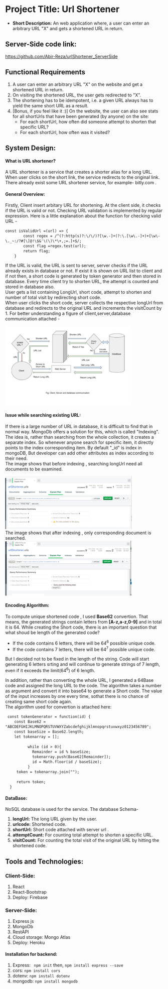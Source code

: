 # Project Title: Url Shortener
* **Short Description:** An web application where, a user can enter an arbitrary URL "X" and gets a shortened URL in return.


## Server-Side code link:
https://github.com/Abir-Reza/urlShortener_ServerSide

## Functional Requirements
1. A user can enter an arbitrary URL "X" on the website and get a shortened URL in return.
2. On visiting the shortened URL, the user gets redirected to "X".
3. The shortening has to be idempotent, i.e. a given URL always has to yield the same short URL as a result.
4. [Bonus, if you feel like it :)] On the website, the user can also see stats for all shortUrls that have been generated (by anyone) on the site:
    * For each shortUrl, how often did someone attempt to shorten that specific URL?
    * For each shortUrl, how often was it visited?

## System Design:
#### What is URL shortener?
A URL shortener is a service that creates a shorter alias for a long URL. When user clicks on the short link, the service redirects to the original link.
There already exist some URL shortener service, for example- bitly.com . 
#### General Overview:
Firstly, Client insert arbitary URL for shortening. At the client side, it checks if the URL is valid or not. Checking URL validation is implemented by regular expression. 
Here is a little explanation about the function for checking valid URL -
``` 
const isValidUrl =(url) => {
        const regex = /^(?:http(s)?:\/\/)?[\w.-]+(?:\.[\w\.-]+)+[\w\-\._~:/?#[\]@!\$&'\(\)\*\+,;=.]+$/;
        const flag =regex.test(url);
        return flag;       
    }

```
If the URL is valid, the URL is sent to server, server checks if the URL already exists in database or not. If exist it is shown on URL list to client and if not then, a short code is generated by token generator and then stored in database. Every time client try to shorten URL, the attempt is counted and stored in database also. <br />
 User gets a list containing LongUrl, short code, attempt to shorten and number of total visit by redirecting short code. <br /> 
 When user clicks the short code, server collects the respective longUrl from database and redirects to the original URL and increments the visitCount by 1. For better understanding a figure of client,server,database communication attached -


<img src="https://github.com/Abir-Reza/URLShotener/blob/main/ImageReadME/DataFlow-URLShortener.jpg" width="80%">

#### Issue while searching existing URL:
If there is a large number of URL in database, it is difficult to find that in normal way. MongoDb offers a solution for this, which is called "Indexing". The idea is, rather than searching from the whole collection, it creates a separate index. So whenever anyone search for specific item, it directly points to the index corresponding item. By default "_id" is index in mongoDB, But developer can add other attributes as index according to their need.  <br />
The image shows that before indexing , searching longUrl need all documents to be examined. <br />

<img src="https://github.com/Abir-Reza/URLShotener/blob/main/ImageReadME/BeforeIndexing.png" width="80%">
<br />
The image shows that after indexing , only corresponding document is searched. <br />
<img src="https://github.com/Abir-Reza/URLShotener/blob/main/ImageReadME/AfterIndexing.png" width="80%">
 <br />



#### Encoding Algorithm:
To compute unique shortened code , I used **Base62** convertion. That means, the generated strings contain letters from **[A-z,a-z,0-9]** and in total it is 64.
While creating the Short code, there is an important question that what shoud be length of the generated code? 
* If the code contains 6 letters, there will be 64<sup>6</sup> possible unique code. 
* If the code contains 7 letters, there will be 64<sup>7</sup> possible unique code. 

But I decided not to be fixed in the length of the string. Code will start generating 6 letters srting and will continue to generate strings of 7 length, even if it exceeds the limit(64<sup>6</sup>) of 6 length.<br />

In addition, rather than converting the whole URL, I generated a 64Base code and assigned the long URL to the code. The algorithm takes a number as argument and convert it into base64 to generate a Short code. The value of the input increases by one every time, sothat there is no chance of creating same short code again.<br />
The algorithm used for convertion is attached here: <br />

```
 const tokenGenerator = function(id) {
    const Base62 = "ABCDEFGHIJKLMNOPQRSTUVWXYZabcdefghijklmnopqrstuvwxyz0123456789";
    const baseSize = Base62.length;
    let tokenarray = [];
      
          while (id > 0){      
            Remainder = id % baseSize;
            tokenarray.push(Base62[Remainder]);
            id = Math.floor(id / baseSize);
          }        
     token = tokenarray.join(""); 
    
     return token;      
  }
```
#### DataBase:
NoSQL database is used for the service. 
The database Schema- <br/>
1. **longUrl:** The long URL given by the user.
2. **urlcode:** Shortened code. 
3. **shortUrl:** Short code attached with server url .
4. **attemptCount:** For counting total attempt to shorten a specific URL.
5. **visitCount:** For counting the total visit of the original URL by hitting the shortened code.







## Tools and Technologies:
### Client-Side:
1. React
2. React-Bootstrap
3. Deploy: Firebase
### Server-Side:
1. Express js
2. MongoDb 
3. RestAPI 
4. Cloud storage: Mongo Atlas
5. Deploy: Heroku
#### Installation for backend:
1. Express: ```  npm init ```   then, ``` npm install express --save ```  <br/>
2. cors: ``` npm install cors ```  <br/>
3. dotenv: ``` npm install dotenv ``` <br/>
4. mongodb: ``` npm install mongodb ``` <br/>

 




